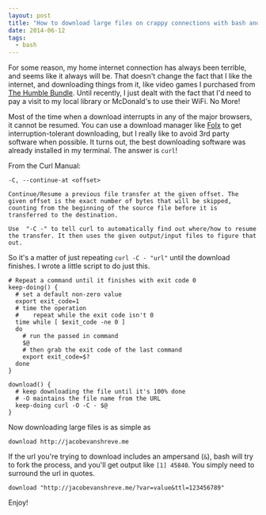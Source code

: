 ```yaml
---
layout: post
title: "How to download large files on crappy connections with bash and curl"
date: 2014-06-12
tags:
  - bash
---
```


For some reason, my home internet connection has always been terrible, and seems like it always will be. That doesn't change the fact that I like the internet, and downloading things from it, like video games I purchased from [The Humble Bundle](https://www.humblebundle.com/). Until recently, I just dealt with the fact that I'd need to pay a visit to my local library or McDonald's to use their WiFi. No More!

Most of the time when a download interrupts in any of the major browsers, it cannot be resumed. You can use a download manager like [Folx](http://mac.eltima.com/download-manager.html) to get interruption-tolerant downloading, but I really like to avoid 3rd party software when possible. It turns out, the best downloading software was already installed in my terminal. The answer is `curl`!

From the Curl Manual:

```
-C, --continue-at <offset>

Continue/Resume a previous file transfer at the given offset. The given offset is the exact number of bytes that will be skipped, counting from the beginning of the source file before it is transferred to the destination.

Use  "-C -" to tell curl to automatically find out where/how to resume the transfer. It then uses the given output/input files to figure that out.
```

So it's a matter of just repeating `curl -C - "url"` until the download finishes. I wrote a little script to do just this.

```
# Repeat a command until it finishes with exit code 0
keep-doing() {
  # set a default non-zero value
  export exit_code=1
  # time the operation
  #    repeat while the exit code isn't 0
  time while [ $exit_code -ne 0 ]
  do
    # run the passed in command
    $@
    # then grab the exit code of the last command
    export exit_code=$?
  done
}

download() {
  # keep downloading the file until it's 100% done
  # -O maintains the file name from the URL
  keep-doing curl -O -C - $@
}
```

Now downloading large files is as simple as

```
download http://jacobevanshreve.me
```

If the url you're trying to download includes an ampersand (`&`), bash will try to fork the process, and you'll get output like `[1] 45840`. You simply need to surround the url in quotes.

```
download "http://jacobevanshreve.me/?var=value&ttl=123456789"
```

Enjoy!
